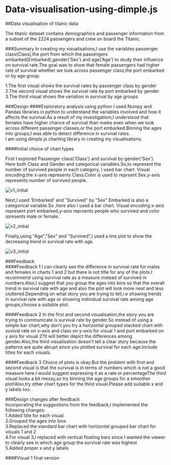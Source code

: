 # Data-visualisation-using-dimple.js
##Data visualisation of titanic data

The titanic dataset contains demographics and passenger information from a subset of the 2224 passengers and crew on board the Titanic.

###Summary
In creating my visualisations,I use the variables passenger class(Class),the port from which the passengers embarked(Embarked),gender('Sex') and age('Age') to study their influence on survival rate.The goal was to show that female passengers had higher rate of survival whether we look across passenger class,the port embarked or by age group.

1.The first visual shows the survival rates by passenger class by gender                                       
2.The second visual shows the survival rate by port embarked by gender                    
3.The third visual shows the variation in survival by age groups                 

###Design
####Exploratory analysis using python
I used Numpy and Pandas libraries in python to understand the variables involved and how it affects the survival.As a result of my investigatiom,I understood that females have higher chance of survival than males even when we look across different passenger classes,or the port embarked.Binning the ages into groups,I was able to detect difference in survival rates.                  
I am using dimple.js charting library in creating my visualisations.                             

####Initial choice of chart types

First I explored Passenger class('Class') and survival by gender('Sex').                  
Here both Class and Gender and categorical variables.So,to represent the number of survived people in each category, I used bar chart.
Visual encoding:the x-axis represents Class.Color is used to reprsent Sex.y-axis represents number of survived people.    

![v1_initial](https://cloud.githubusercontent.com/assets/23693349/22194779/6cdedcf8-e16a-11e6-8d6a-e53f84489e10.PNG)       

Next,I used 'Embarked' and "Survived" by "Sex"
Embarked is also a categorical variable.So ,here also I used a bar chart.
Visual encoding:x-axis represent port embarked,y-axis reprsents people who survived and color rpresents male or female.      

![v2_initial](https://cloud.githubusercontent.com/assets/23693349/22194857/c020f8ce-e16a-11e6-9b24-c3bd45037e77.PNG)

Finally,using "Age","Sex" and "Survived",I used a line plot to show the decreasing trend in survival rate with age.                 

![v3_initial](https://cloud.githubusercontent.com/assets/23693349/22194889/f5cf3544-e16a-11e6-8941-a8f9b96f1d90.PNG)

###Feedback       
####Feedback 1
I can clearly see the difference in survival rate for males and females in charts 1 and 2 but there is not title for any of the plots.I recommend using survival rate as a measure instead of survived in numbers.Also,I suggest that you group the ages into bins so that the overall trend in survival rate with age and also the plot will look more neat and less cluttered.Depending on what story you are trying to tell,i.e showing trends in survival rate with age or showing individual survival rate among age groups,choose a suitable plot.     

####Feedback 2
In the first and second visualisation,the story you are trying to communicate is survival rate by gender.So instead of using a simple bar chart,why don't you try a horizontal grouped stacked chart with suvival rate on x-axis and class on y-axis for visual 1 and port embarked on y axis for visual 2?It will better depict the differences among gender.Also,the third visualisation doesn't tell a clear story because the patterns are quite abrupt since you plotted survival for each age.Include titles for each visuals.        

####Feedback 3
Choice of plots is okay.But the problem with first and second visual is that the survival is in terms of numbers which is not a good measure here.I would suggest expressing it as a rate or percentageThe third visual looks a bit messy,so try binning the age groups for a smoother plot!Also,try other chart types for the third visual.Please add suitable x and y labels too.         

###Design changes after feedback   
Incorporating the suggestions from the feedback,I implemented the following changes:   
1.Added title for each visual    
2.Grouped the ages into bins     
3.Replaced the standard bar chart with horizontal grouped bar chart for visuals 1 and 2    
4.For visual 3,I replaced with vertical floating bars since I wanted the viewer to clearly see in which age group the survival rate was highest    
5.Added proper x and y labels   

####Visual 1 final version



